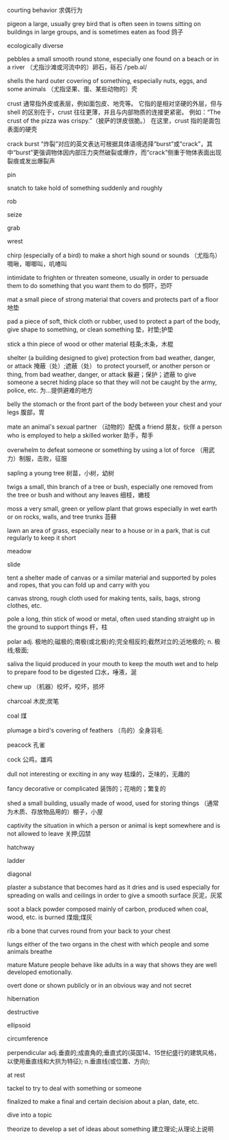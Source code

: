 courting behavior
求偶行为

pigeon
a large, usually grey bird that is often seen in towns sitting on buildings in large groups, and is sometimes eaten as food
鸽子

ecologically diverse

pebbles
a small smooth round stone, especially one found on a beach or in a river
（尤指沙滩或河流中的）卵石，砾石
/ˈpeb.əl/


shells
the hard outer covering of something, especially nuts, eggs, and some animals
（尤指坚果、蛋、某些动物的）壳

crust
通常指外皮或表层，例如面包皮、地壳等。 它指的是相对坚硬的外层，但与 shell 的区别在于，crust 往往更薄，并且与内部物质的连接更紧密。 例如：“The crust of the pizza was crispy.”（披萨的饼皮很脆。） 在这里，crust 指的是面包表面的硬壳

crack
burst
“炸裂”对应的英文表达可根据具体语境选择“burst”或“crack”，其中“burst”更强调物体因内部压力突然破裂或爆炸，而“crack”侧重于物体表面出现裂痕或发出爆裂声

pin

snatch
to take hold of something suddenly and roughly

rob

seize

grab

wrest



chirp
(especially of a bird) to make a short high sound or sounds
（尤指鸟）啁啾，唧唧叫，叽喳叫

intimidate
to frighten or threaten someone, usually in order to persuade them to do something that you want them to do
恫吓，恐吓

mat
a small piece of strong material that covers and protects part of a floor
地垫

pad
a piece of soft, thick cloth or rubber, used to protect a part of the body, give shape to something, or clean something
垫，衬垫;护垫

stick
a thin piece of wood or other material
枝条;木条，木棍

shelter
(a building designed to give) protection from bad weather, danger, or attack
掩蔽（处）;遮蔽（处）
to protect yourself, or another person or thing, from bad weather, danger, or attack
躲避；保护；遮蔽
to give someone a secret hiding place so that they will not be caught by the army, police, etc.
为…提供避难的地方

belly
the stomach or the front part of the body between your chest and your legs
腹部，胃

mate
an animal's sexual partner
（动物的）配偶
a friend
朋友，伙伴
a person who is employed to help a skilled worker
助手，帮手

overwhelm
to defeat someone or something by using a lot of force
（用武力）制服，击败，征服


sapling
a young tree
树苗，小树，幼树

twigs
a small, thin branch of a tree or bush, especially one removed from the tree or bush and without any leaves
细枝，嫩枝

moss 
a very small, green or yellow plant that grows especially in wet earth or on rocks, walls, and tree trunks
苔藓

lawn
an area of grass, especially near to a house or in a park, that is cut regularly to keep it short

meadow

slide

tent
a shelter made of canvas or a similar material and supported by poles and ropes, that you can fold up and carry with you

canvas
strong, rough cloth used for making tents, sails, bags, strong clothes, etc.

pole
a long, thin stick of wood or metal, often used standing straight up in the ground to support things
杆，柱

polar
adj.
极地的;磁极的;南极(或北极)的;完全相反的;截然对立的;近地极的;
n.
极线;极面;

saliva
the liquid produced in your mouth to keep the mouth wet and to help to prepare food to be digested
口水，唾液，涎

chew up
（机器）绞坏，咬坏，损坏

charcoal
木炭;炭笔

coal
煤

plumage
a bird's covering of feathers
（鸟的）全身羽毛

peacock
孔雀

cock
公鸡，雄鸡

dull
not interesting or exciting in any way
枯燥的，乏味的，无趣的

fancy
decorative or complicated
装饰的；花哨的；繁复的

shed
a small building, usually made of wood, used for storing things
（通常为木质、存放物品用的）棚子，小屋

captivity
the situation in which a person or animal is kept somewhere and is not allowed to leave
关押;囚禁

hatchway

ladder

diagonal

plaster
a substance that becomes hard as it dries and is used especially for spreading on walls and ceilings in order to give a smooth surface
灰泥，灰浆

soot
a black powder composed mainly of carbon, produced when coal, wood, etc. is burned
煤烟;煤灰

rib
a bone that curves round from your back to your chest

lungs
either of the two organs in the chest with which people and some animals breathe

mature
Mature people behave like adults in a way that shows they are well developed emotionally.

overt
done or shown publicly or in an obvious way and not secret

hibernation

destructive

ellipsoid

circumference

perpendicular
adj.垂直的;成直角的;垂直式的(英国14、15世纪盛行的建筑风格，以使用垂直线和大拱为特征);
n.垂直线(或位置、方向);

at rest

tackel
to try to deal with something or someone

finalized
to make a final and certain decision about a plan, date, etc.

dive into a topic

theorize
to develop a set of ideas about something
建立理论;从理论上说明



